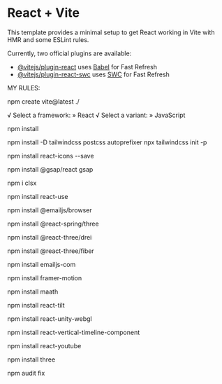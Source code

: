 # React + Vite

This template provides a minimal setup to get React working in Vite with HMR and some ESLint rules.

Currently, two official plugins are available:

- [@vitejs/plugin-react](https://github.com/vitejs/vite-plugin-react/blob/main/packages/plugin-react/README.md) uses [Babel](https://babeljs.io/) for Fast Refresh
- [@vitejs/plugin-react-swc](https://github.com/vitejs/vite-plugin-react-swc) uses [SWC](https://swc.rs/) for Fast Refresh

MY RULES:

npm create vite@latest ./

√ Select a framework: » React
√ Select a variant: » JavaScript

npm install

npm install -D tailwindcss postcss autoprefixer
npx tailwindcss init -p

npm install react-icons --save

npm install @gsap/react gsap

npm i clsx

npm install react-use

npm install @emailjs/browser

npm install @react-spring/three

npm install @react-three/drei

npm install @react-three/fiber

npm install emailjs-com

npm install framer-motion

npm install maath

npm install react-tilt

npm install react-unity-webgl

npm install react-vertical-timeline-component

npm install react-youtube

npm install three

npm audit fix